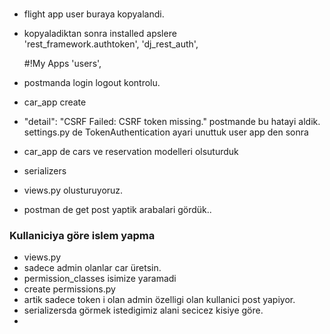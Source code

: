 ###
- flight app user buraya kopyalandi. 
- kopyaladiktan sonra installed apslere     
    'rest_framework.authtoken',
    'dj_rest_auth',

    #!My Apps
    'users',

- postmanda login logout kontrolu.
- car_app create
- "detail": "CSRF Failed: CSRF token missing."    postmande bu hatayi aldik. settings.py de TokenAuthentication ayari unuttuk user app den sonra

- car_app de cars ve reservation modelleri olsuturduk 
- serializers
- views.py olusturuyoruz. 
- postman de get post yaptik arabalari gördük..

### Kullaniciya göre islem yapma 
- views.py
- sadece admin olanlar car üretsin.
- permission_classes isimize yaramadi 
- create permissions.py
- artik sadece token i olan admin özelligi olan kullanici post yapiyor. 
- serializersda görmek istedigimiz alani secicez kisiye göre.
- 